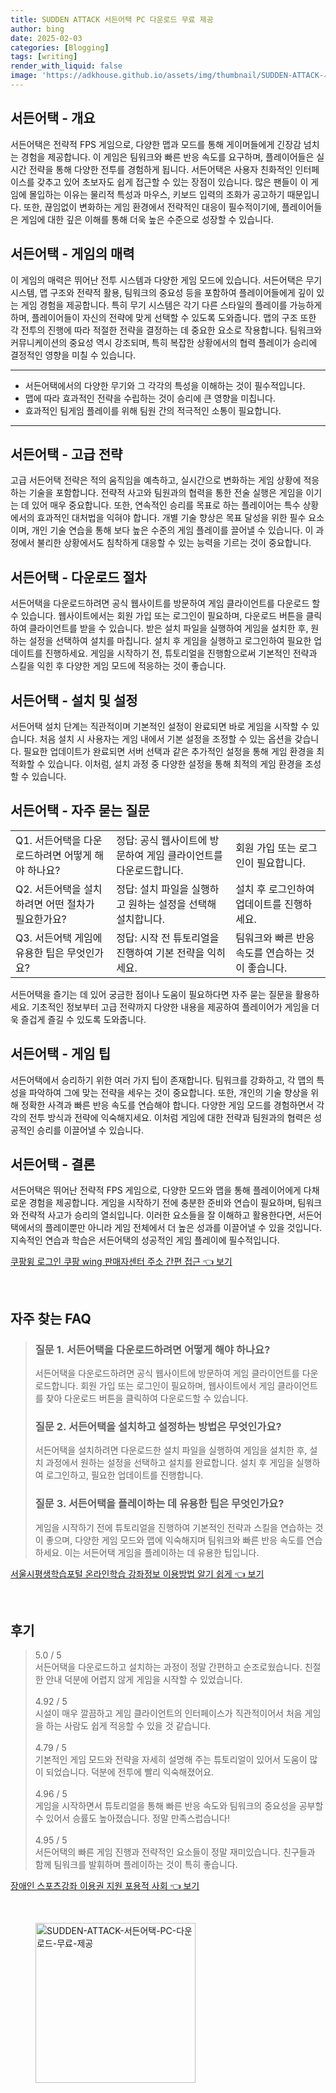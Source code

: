 ```yaml
---
title: SUDDEN ATTACK 서든어택 PC 다운로드 무료 제공
author: bing
date: 2025-02-03
categories: [Blogging]
tags: [writing]
render_with_liquid: false
image: 'https://adkhouse.github.io/assets/img/thumbnail/SUDDEN-ATTACK-서든어택-PC-다운로드-무료-제공.webp'
---
```



<h2 id='서든어택-개요'>서든어택 - 개요</h2>

<p>서든어택은 전략적 FPS 게임으로, 다양한 맵과 모드를 통해 게이머들에게 긴장감 넘치는 경험을 제공합니다. 이 게임은 팀워크와 빠른 반응 속도를 요구하며, 플레이어들은 실시간 전략을 통해 다양한 전투를 경험하게 됩니다. 서든어택은 사용자 친화적인 인터페이스를 갖추고 있어 초보자도 쉽게 접근할 수 있는 장점이 있습니다. 많은 팬들이 이 게임에 몰입하는 이유는 물리적 특성과 마우스, 키보드 입력의 조화가 공고하기 때문입니다. 또한, 끊임없이 변화하는 게임 환경에서 전략적인 대응이 필수적이기에, 플레이어들은 게임에 대한 깊은 이해를 통해 더욱 높은 수준으로 성장할 수 있습니다.</p>

<h2 id='서든어택-게임의-매력'>서든어택 - 게임의 매력</h2>

<p>이 게임의 매력은 뛰어난 전투 시스템과 다양한 게임 모드에 있습니다. 서든어택은 무기 시스템, 맵 구조와 전략적 활용, 팀워크의 중요성 등을 포함하여 플레이어들에게 깊이 있는 게임 경험을 제공합니다. 특히 무기 시스템은 각기 다른 스타일의 플레이를 가능하게 하며, 플레이어들이 자신의 전략에 맞게 선택할 수 있도록 도와줍니다. 맵의 구조 또한 각 전투의 진행에 따라 적절한 전략을 결정하는 데 중요한 요소로 작용합니다. 팀워크와 커뮤니케이션의 중요성 역시 강조되며, 특히 복잡한 상황에서의 협력 플레이가 승리에 결정적인 영향을 미칠 수 있습니다.</p>

<hr />

<ul>
    <li>서든어택에서의 다양한 무기와 그 각각의 특성을 이해하는 것이 필수적입니다.</li>
    <li>맵에 따라 효과적인 전략을 수립하는 것이 승리에 큰 영향을 미칩니다.</li>
    <li>효과적인 팀게임 플레이를 위해 팀원 간의 적극적인 소통이 필요합니다.</li>
</ul>

<hr />

<h2 id='서든어택-고급전략'>서든어택 - 고급 전략</h2>

<p>고급 서든어택 전략은 적의 움직임을 예측하고, 실시간으로 변화하는 게임 상황에 적응하는 기술을 포함합니다. 전략적 사고와 팀원과의 협력을 통한 전술 실행은 게임을 이기는 데 있어 매우 중요합니다. 또한, 연속적인 승리를 목표로 하는 플레이어는 특수 상황에서의 효과적인 대처법을 익혀야 합니다. 개별 기술 향상은 목표 달성을 위한 필수 요소이며, 개인 기술 연습을 통해 보다 높은 수준의 게임 플레이를 끌어낼 수 있습니다. 이 과정에서 불리한 상황에서도 침착하게 대응할 수 있는 능력을 기르는 것이 중요합니다.</p>

<h2 id='서든어택-다운로드-절차'>서든어택 - 다운로드 절차</h2>

<p>서든어택을 다운로드하려면 공식 웹사이트를 방문하여 게임 클라이언트를 다운로드 할 수 있습니다. 웹사이트에서는 회원 가입 또는 로그인이 필요하며, 다운로드 버튼을 클릭하여 클라이언트를 받을 수 있습니다. 받은 설치 파일을 실행하여 게임을 설치한 후, 원하는 설정을 선택하여 설치를 마칩니다. 설치 후 게임을 실행하고 로그인하여 필요한 업데이트를 진행하세요. 게임을 시작하기 전, 튜토리얼을 진행함으로써 기본적인 전략과 스킬을 익힌 후 다양한 게임 모드에 적응하는 것이 좋습니다.</p>

<h2 id='서든어택-설치-및-설정'>서든어택 - 설치 및 설정</h2>

<p>서든어택 설치 단계는 직관적이며 기본적인 설정이 완료되면 바로 게임을 시작할 수 있습니다. 처음 설치 시 사용자는 게임 내에서 기본 설정을 조정할 수 있는 옵션을 갖습니다. 필요한 업데이트가 완료되면 서버 선택과 같은 추가적인 설정을 통해 게임 환경을 최적화할 수 있습니다. 이처럼, 설치 과정 중 다양한 설정을 통해 최적의 게임 환경을 조성할 수 있습니다.</p>

<h2 id='서든어택-자주-묻는-질문'>서든어택 - 자주 묻는 질문</h2>

<table>
    <tr>
        <td>Q1. 서든어택을 다운로드하려면 어떻게 해야 하나요?</td>
        <td>정답: 공식 웹사이트에 방문하여 게임 클라이언트를 다운로드합니다.</td>
        <td>회원 가입 또는 로그인이 필요합니다.</td>
    </tr>
    <tr>
        <td>Q2. 서든어택을 설치하려면 어떤 절차가 필요한가요?</td>
        <td>정답: 설치 파일을 실행하고 원하는 설정을 선택해 설치합니다.</td>
        <td>설치 후 로그인하여 업데이트를 진행하세요.</td>
    </tr>
    <tr>
        <td>Q3. 서든어택 게임에 유용한 팁은 무엇인가요?</td>
        <td>정답: 시작 전 튜토리얼을 진행하여 기본 전략을 익히세요.</td>
        <td>팀워크와 빠른 반응 속도를 연습하는 것이 좋습니다.</td>
    </tr>
</table>

<p>서든어택을 즐기는 데 있어 궁금한 점이나 도움이 필요하다면 자주 묻는 질문을 활용하세요. 기초적인 정보부터 고급 전략까지 다양한 내용을 제공하여 플레이어가 게임을 더욱 즐겁게 즐길 수 있도록 도와줍니다.</p>

<h2 id='서든어택-게임-팁'>서든어택 - 게임 팁</h2>

<p>서든어택에서 승리하기 위한 여러 가지 팁이 존재합니다. 팀워크를 강화하고, 각 맵의 특성을 파악하여 그에 맞는 전략을 세우는 것이 중요합니다. 또한, 개인의 기술 향상을 위해 정확한 사격과 빠른 반응 속도를 연습해야 합니다. 다양한 게임 모드를 경험하면서 각각의 전투 방식과 전략에 익숙해지세요. 이처럼 게임에 대한 전략과 팀원과의 협력은 성공적인 승리를 이끌어낼 수 있습니다.</p>

<h2 id='서든어택-결론'>서든어택 - 결론</h2>

<p>서든어택은 뛰어난 전략적 FPS 게임으로, 다양한 모드와 맵을 통해 플레이어에게 다채로운 경험을 제공합니다. 게임을 시작하기 전에 충분한 준비와 연습이 필요하며, 팀워크와 전략적 사고가 승리의 열쇠입니다. 이러한 요소들을 잘 이해하고 활용한다면, 서든어택에서의 플레이뿐만 아니라 게임 전체에서 더 높은 성과를 이끌어낼 수 있을 것입니다. 지속적인 연습과 학습은 서든어택의 성공적인 게임 플레이에 필수적입니다.</p>


<p><a class="click-button" title="쿠팡윙 로그인 쿠팡 wing 판매자센터 주소 간편 접근" href="https://adkhouse.github.io/posts/%EC%BF%A0%ED%8C%A1%EC%9C%99-%EB%A1%9C%EA%B7%B8%EC%9D%B8-%EC%BF%A0%ED%8C%A1-wing-%ED%8C%90%EB%A7%A4%EC%9E%90%EC%84%BC%ED%84%B0-%EC%A3%BC%EC%86%8C-%EA%B0%84%ED%8E%B8-%EC%A0%91%EA%B7%BC/" rel="dofollow">쿠팡윙 로그인 쿠팡 wing 판매자센터 주소 간편 접근 👈 보기</a></p><br>
<h2 id='자주_찾는_FAQ'>자주 찾는 FAQ</h2>
<div itemscope="" itemtype="https://schema.org/FAQPage">
<blockquote>
<div itemscope="" itemprop="mainEntity" itemtype="https://schema.org/Question">
<h3 itemprop="name">질문 1. 서든어택을 다운로드하려면 어떻게 해야 하나요?</h3>
<div itemscope="" itemprop="acceptedAnswer" itemtype="https://schema.org/Answer">
<span itemprop="text">
<p>서든어택을 다운로드하려면 공식 웹사이트에 방문하여 게임 클라이언트를 다운로드합니다. 회원 가입 또는 로그인이 필요하며, 웹사이트에서 게임 클라이언트를 찾아 다운로드 버튼을 클릭하여 다운로드할 수 있습니다.</p>
</span>
</div>
</div>
<div itemscope="" itemprop="mainEntity" itemtype="https://schema.org/Question">
<h3 itemprop="name">질문 2. 서든어택을 설치하고 설정하는 방법은 무엇인가요?</h3>
<div itemscope="" itemprop="acceptedAnswer" itemtype="https://schema.org/Answer">
<span itemprop="text">
<p>서든어택을 설치하려면 다운로드한 설치 파일을 실행하여 게임을 설치한 후, 설치 과정에서 원하는 설정을 선택하고 설치를 완료합니다. 설치 후 게임을 실행하여 로그인하고, 필요한 업데이트를 진행합니다.</p>
</span>
</div>
</div>
<div itemscope="" itemprop="mainEntity" itemtype="https://schema.org/Question">
<h3 itemprop="name">질문 3. 서든어택을 플레이하는 데 유용한 팁은 무엇인가요?</h3>
<div itemscope="" itemprop="acceptedAnswer" itemtype="https://schema.org/Answer">
<span itemprop="text">
<p>게임을 시작하기 전에 튜토리얼을 진행하여 기본적인 전략과 스킬을 연습하는 것이 좋으며, 다양한 게임 모드와 맵에 익숙해지며 팀워크와 빠른 반응 속도를 연습하세요. 이는 서든어택 게임을 플레이하는 데 유용한 팁입니다.</p>
</span>
</div>
</div>
</blockquote>
</div>
<p><a class="click-button" title="서울시평생학습포털 온라인학습 강좌정보 이용방법 알기 쉽게" href="https://adkhouse.github.io/posts/%EC%84%9C%EC%9A%B8%EC%8B%9C%ED%8F%89%EC%83%9D%ED%95%99%EC%8A%B5%ED%8F%AC%ED%84%B8-%EC%98%A8%EB%9D%BC%EC%9D%B8%ED%95%99%EC%8A%B5-%EA%B0%95%EC%A2%8C%EC%A0%95%EB%B3%B4-%EC%9D%B4%EC%9A%A9%EB%B0%A9%EB%B2%95-%EC%95%8C%EA%B8%B0-%EC%89%BD%EA%B2%8C/" rel="dofollow">서울시평생학습포털 온라인학습 강좌정보 이용방법 알기 쉽게 👈 보기</a></p><br>
<h2 id='후기'>후기</h2>
<div itemscope itemtype="https://schema.org/Product">
  <blockquote>
  <div itemprop="review" itemscope itemtype="https://schema.org/Review">
      <div itemprop="reviewRating" itemscope itemtype="https://schema.org/Rating"> <span itemprop="ratingValue">5.0</span> / <span itemprop="bestRating">5</span> </div>
      <span itemprop="reviewBody">서든어택을 다운로드하고 설치하는 과정이 정말 간편하고 순조로웠습니다. 친절한 안내 덕분에 어렵지 않게 게임을 시작할 수 있었습니다.</span>
  </div>
  <br>
  <div itemprop="review" itemscope itemtype="https://schema.org/Review">
      <div itemprop="reviewRating" itemscope itemtype="https://schema.org/Rating"> <span itemprop="ratingValue">4.92</span> / <span itemprop="bestRating">5</span> </div>
      <span itemprop="reviewBody">시설이 매우 깔끔하고 게임 클라이언트의 인터페이스가 직관적이어서 처음 게임을 하는 사람도 쉽게 적응할 수 있을 것 같습니다.</span>
  </div>
  <br>
  <div itemprop="review" itemscope itemtype="https://schema.org/Review">
      <div itemprop="reviewRating" itemscope itemtype="https://schema.org/Rating"> <span itemprop="ratingValue">4.79</span> / <span itemprop="bestRating">5</span> </div>
      <span itemprop="reviewBody">기본적인 게임 모드와 전략을 자세히 설명해 주는 튜토리얼이 있어서 도움이 많이 되었습니다. 덕분에 전투에 빨리 익숙해졌어요.</span>
  </div>
  <br>
  <div itemprop="review" itemscope itemtype="https://schema.org/Review">
      <div itemprop="reviewRating" itemscope itemtype="https://schema.org/Rating"> <span itemprop="ratingValue">4.96</span> / <span itemprop="bestRating">5</span> </div>
      <span itemprop="reviewBody">게임을 시작하면서 튜토리얼을 통해 빠른 반응 속도와 팀워크의 중요성을 공부할 수 있어서 승률도 높아졌습니다. 정말 만족스럽습니다!</span>
  </div>
  <br>
  <div itemprop="review" itemscope itemtype="https://schema.org/Review">
      <div itemprop="reviewRating" itemscope itemtype="https://schema.org/Rating"> <span itemprop="ratingValue">4.95</span> / <span itemprop="bestRating">5</span> </div>
      <span itemprop="reviewBody">서든어택의 빠른 게임 진행과 전략적인 요소들이 정말 재미있습니다. 친구들과 함께 팀워크를 발휘하며 플레이하는 것이 특히 좋습니다.</span>
  </div>
  </blockquote>
</div>
<p><a class="click-button" title="장애인 스포츠강좌 이용권 지원 포용적 사회" href="https://adkhouse.github.io/posts/%EC%9E%A5%EC%95%A0%EC%9D%B8-%EC%8A%A4%ED%8F%AC%EC%B8%A0%EA%B0%95%EC%A2%8C-%EC%9D%B4%EC%9A%A9%EA%B6%8C-%EC%A7%80%EC%9B%90-%ED%8F%AC%EC%9A%A9%EC%A0%81-%EC%82%AC%ED%9A%8C/" rel="dofollow">장애인 스포츠강좌 이용권 지원 포용적 사회 👈 보기</a></p><br>
<figure class="image"><img src="https://adkhouse.github.io/assets/img/thumbnail/SUDDEN-ATTACK-서든어택-PC-다운로드-무료-제공.webp" alt="SUDDEN-ATTACK-서든어택-PC-다운로드-무료-제공" width="256" height="256"></figure>